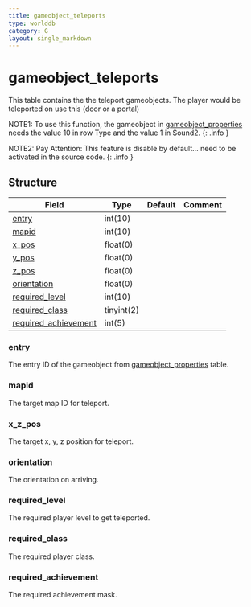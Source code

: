 ```yaml
---
title: gameobject_teleports
type: worlddb
category: G
layout: single_markdown
---
```


# gameobject_teleports
This table contains the the teleport gameobjects. The player would be teleported on use this (door or a portal)

NOTE1: To use this function, the gameobject in [gameobject_properties](/Wiki/database/world/gameobject_properties/ "Gameobject properties") needs the value 10 in row Type and the value 1 in Sound2.
{: .info }

NOTE2: Pay Attention: This feature is disable by default... need to be activated in the source code.
{: .info }

## Structure

Field                                                                                                        | Type       | Default | Comment
------------------------------------------------------------------------------------------------------------ | ---------- | ------- | -------
[entry](#entry)                                                                                              | int(10)    |         |        
[mapid](#mapid)                                                                                              | int(10)    |         |        
[x_pos](#x_z_pos)                                                                                            | float(0)   |         |        
[y_pos](#x_z_pos)                                                                                            | float(0)   |         |        
[z_pos](#x_z_pos)                                                                                            | float(0)   |         |        
[orientation](#orientation)                                                                                  | float(0)   |         |        
[required_level](#required_level)                                                                            | int(10)    |         |        
[required_class](#required_class)                                                                            | tinyint(2) |         |        
[required_achievement](#required_achievement)                                                                | int(5)     |         |        

### entry

The entry ID of the gameobject from [gameobject_properties](/Wiki/database/world/gameobject_properties/ "Gameobject properties") table.

### mapid

The target map ID for teleport.

### x_z_pos

The target x, y, z position for teleport.

### orientation

The orientation on arriving.

### required_level

The required player level to get teleported.

### required_class

The required player class.

### required_achievement

The required achievement mask.